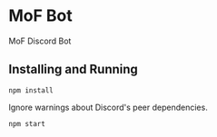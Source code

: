 # MoF Bot
MoF Discord Bot

## Installing and Running
`npm install`

Ignore warnings about Discord's peer dependencies.

`npm start`